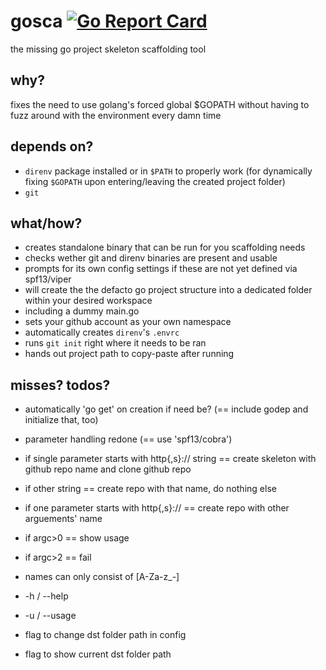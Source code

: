 # gosca [![Go Report Card](https://goreportcard.com/badge/github.com/sjas/gosca?style=flat-square)](https://goreportcard.com/report/github.com/sjas/gosca)

the missing go project skeleton scaffolding tool

## why? 

fixes the need to use golang's forced global $GOPATH without having to fuzz around with the environment every damn time

## depends on?

- `direnv` package installed or in `$PATH` to properly work (for dynamically fixing `$GOPATH` upon entering/leaving the created project folder)
- `git`

## what/how?

- creates standalone binary that can be run for you scaffolding needs
- checks wether git and direnv binaries are present and usable
- prompts for its own config settings if these are not yet defined via spf13/viper
- will create the the defacto go project structure into a dedicated folder within your desired workspace
- including a dummy main.go
- sets your github account as your own namespace
- automatically creates `direnv`'s `.envrc`
- runs `git init` right where it needs to be ran
- hands out project path to copy-paste after running

## misses? todos?

- automatically 'go get' on creation if need be? (== include godep and initialize that, too)

- parameter handling redone (== use 'spf13/cobra')
- if single parameter starts with http{,s}:// string == create skeleton with github repo name and clone github repo
- if other string == create repo with that name, do nothing else
- if one parameter starts with http{,s}:// == create repo with other arguements' name
- if argc>0 == show usage
- if argc>2 == fail
- names can only consist of [A-Za-z_-]
- -h / --help
- -u / --usage
- flag to change dst folder path in config
- flag to show current dst folder path

